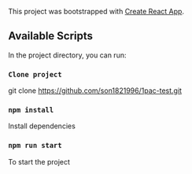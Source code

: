 This project was bootstrapped with [Create React App](https://github.com/facebook/create-react-app).

## Available Scripts

In the project directory, you can run:

### `Clone project`
git clone https://github.com/son1821996/1pac-test.git

### `npm install`

Install dependencies

### `npm run start`

To start the project
